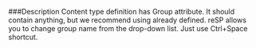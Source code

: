 ﻿<properties 
	pageTitle="Content type Group attribute" 
    pageName="ContentTypeGroup"
    parentPageId="code-completion"
/>

###Description
Content type definition has Group attribute. It should contain anything, but we recommend using already defined.
reSP allows you to change group name from the drop-down list.
Just use Ctrl+Space shortcut.




